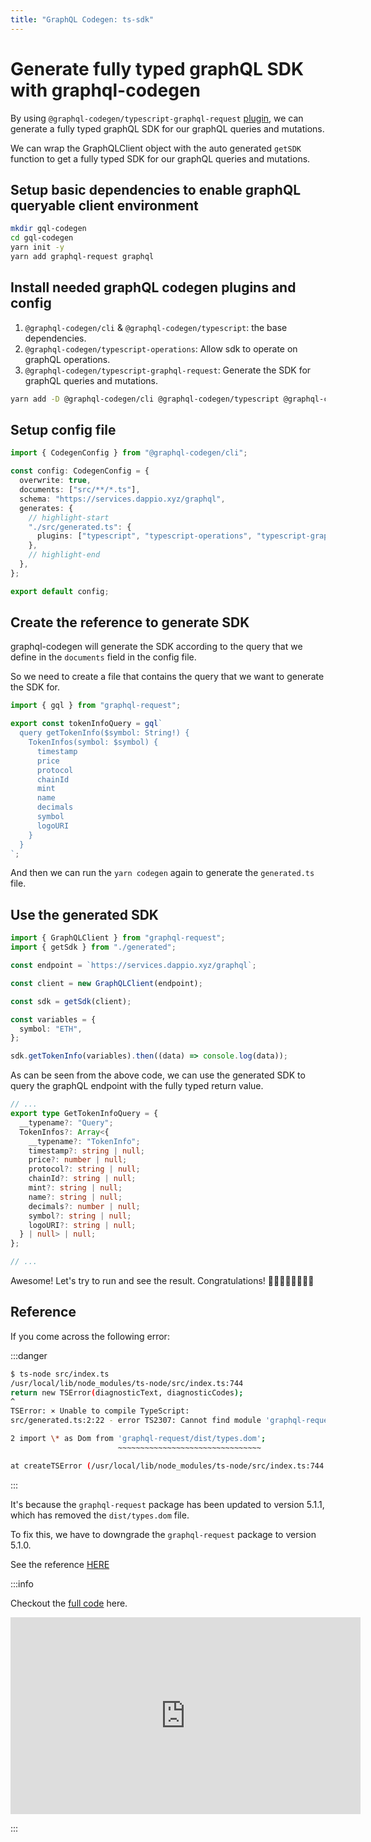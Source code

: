 ```yaml
---
title: "GraphQL Codegen: ts-sdk"
---
```


# Generate fully typed graphQL SDK with graphql-codegen

By using `@graphql-codegen/typescript-graphql-request` [plugin](https://the-guild.dev/graphql/codegen/plugins/typescript/typescript-graphql-request#usage-example), we can generate a fully typed graphQL SDK for our graphQL queries and mutations.

We can wrap the GraphQLClient object with the auto generated `getSDK` function to get a fully typed SDK for our graphQL queries and mutations.

## Setup basic dependencies to enable graphQL queryable client environment

```bash
mkdir gql-codegen
cd gql-codegen
yarn init -y
yarn add graphql-request graphql
```

## Install needed graphQL codegen plugins and config

1. `@graphql-codegen/cli` & `@graphql-codegen/typescript`: the base dependencies.
2. `@graphql-codegen/typescript-operations`: Allow sdk to operate on graphQL operations.
3. `@graphql-codegen/typescript-graphql-request`: Generate the SDK for graphQL queries and mutations.

```bash
yarn add -D @graphql-codegen/cli @graphql-codegen/typescript @graphql-codegen/typescript-graphql-request @graphql-codegen/typescript-operations
```

## Setup config file

```ts title="codegen.ts"
import { CodegenConfig } from "@graphql-codegen/cli";

const config: CodegenConfig = {
  overwrite: true,
  documents: ["src/**/*.ts"],
  schema: "https://services.dappio.xyz/graphql",
  generates: {
    // highlight-start
    "./src/generated.ts": {
      plugins: ["typescript", "typescript-operations", "typescript-graphql-request"],
    },
    // highlight-end
  },
};

export default config;
```

## Create the reference to generate SDK

graphql-codegen will generate the SDK according to the query that we define in the `documents` field in the config file.

So we need to create a file that contains the query that we want to generate the SDK for.

```ts title="src/gql/query/tokenInfos.gql.ts"
import { gql } from "graphql-request";

export const tokenInfoQuery = gql`
  query getTokenInfo($symbol: String!) {
    TokenInfos(symbol: $symbol) {
      timestamp
      price
      protocol
      chainId
      mint
      name
      decimals
      symbol
      logoURI
    }
  }
`;
```

And then we can run the `yarn codegen` again to generate the `generated.ts` file.

## Use the generated SDK

```ts title="src/index.ts"
import { GraphQLClient } from "graphql-request";
import { getSdk } from "./generated";

const endpoint = `https://services.dappio.xyz/graphql`;

const client = new GraphQLClient(endpoint);

const sdk = getSdk(client);

const variables = {
  symbol: "ETH",
};

sdk.getTokenInfo(variables).then((data) => console.log(data));
```

As can be seen from the above code, we can use the generated SDK to query the graphQL endpoint with the fully typed return value.

```ts title="src/generated.ts"
// ...
export type GetTokenInfoQuery = {
  __typename?: "Query";
  TokenInfos?: Array<{
    __typename?: "TokenInfo";
    timestamp?: string | null;
    price?: number | null;
    protocol?: string | null;
    chainId?: string | null;
    mint?: string | null;
    name?: string | null;
    decimals?: number | null;
    symbol?: string | null;
    logoURI?: string | null;
  } | null> | null;
};

// ...
```

Awesome! Let's try to run and see the result. Congratulations! 🎉🎉🎉🎉🎉🎉🎉🎉

## Reference

If you come across the following error:

:::danger

```bash
$ ts-node src/index.ts
/usr/local/lib/node_modules/ts-node/src/index.ts:744
return new TSError(diagnosticText, diagnosticCodes);
^
TSError: ⨯ Unable to compile TypeScript:
src/generated.ts:2:22 - error TS2307: Cannot find module 'graphql-request/dist/types.dom' or its corresponding type declarations.

2 import \* as Dom from 'graphql-request/dist/types.dom';
                        ~~~~~~~~~~~~~~~~~~~~~~~~~~~~~~~~

at createTSError (/usr/local/lib/node_modules/ts-node/src/index.ts:744:12)

```

:::

It's because the `graphql-request` package has been updated to version 5.1.1, which has removed the `dist/types.dom` file.

To fix this, we have to downgrade the `graphql-request` package to version 5.1.0.

See the reference [HERE](https://stackoverflow.com/questions/75652477/graphql-code-generator-typescript-graphql-request-generates-sdk-with-invalid-i)

:::info

Checkout the [full code](https://github.com/happyeric77/gql-codegen/releases/tag/v3.0.0-ts-graphql-request) here.

<iframe width="560" height="315" src="https://www.youtube.com/embed/Wt7qStC_dac" title="YouTube video player" frameborder="0" allow="accelerometer; autoplay; clipboard-write; encrypted-media; gyroscope; picture-in-picture; web-share" allowfullscreen></iframe>

:::
